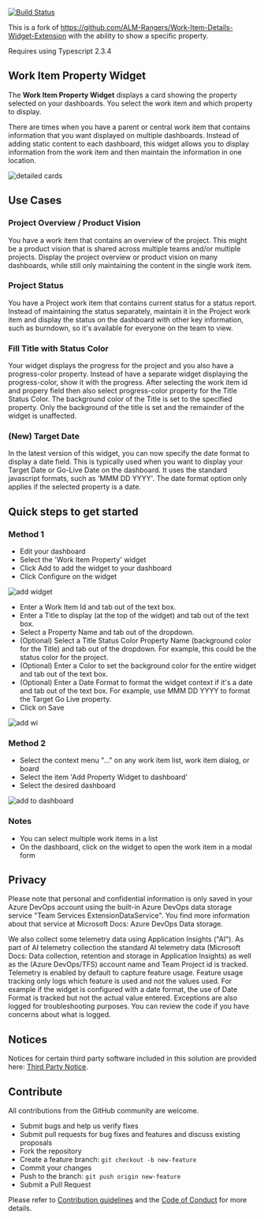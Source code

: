 [![Build Status](https://dev.azure.com/blockworkscom/Work-Item-Property-Widget/_apis/build/status/blockworks-com.Work-Item-Property-Widget?branchName=master)](https://dev.azure.com/blockworkscom/Work-Item-Property-Widget/_build/latest?definitionId=4&branchName=master)

This is a fork of https://github.com/ALM-Rangers/Work-Item-Details-Widget-Extension with the ability to show a specific property.

Requires using Typescript 2.3.4

## Work Item Property Widget ##

The **Work Item Property Widget** displays a card showing the property selected on your dashboards. You select the work item and which property to display.

There are times when you have a parent or central work item that contains information that you want displayed on multiple dashboards. Instead of adding static content to each dashboard, this widget allows you to display information from the work item and then maintain the information in one location. 

![detailed cards](static/images/detailed-cards.png)

## Use Cases

### Project Overview / Product Vision
You have a work item that contains an overview of the project. This might be a product vision that is shared across multiple teams and/or multiple projects. Display the project overview or product vision on many dashboards, while still only maintaining the content in the single work item. 

### Project Status
You have a Project work item that contains current status for a status report. Instead of maintaining the status separately, maintain it in the Project work item and display the status on the dashboard with other key information, such as burndown, so it's available for everyone on the team to view.

### Fill Title with Status Color
Your widget displays the progress for the project and you also have a progress-color property. Instead of have a separate widget displaying the progress-color, show it with the progress. After selecting the work item id and propery field then also select progress-color property for the Title Status Color. The background color of the Title is set to the specified property. Only the background of the title is set and the remainder of the widget is unaffected. 

### (New) Target Date
In the latest version of this widget, you can now specify the date format to display a date field. This is typically used when you want to display your Target Date or Go-Live Date on the dashboard. It uses the standard javascript formats, such as 'MMM DD YYYY'. The date format option only applies if the selected property is a date.

## Quick steps to get started

### Method 1

- Edit your dashboard
- Select the 'Work Item Property' widget
- Click Add to add the widget to your dashboard
- Click Configure on the widget

![add widget](static/images/add-widget-steps.png)

- Enter a Work Item Id and tab out of the text box.
- Enter a Title to display (at the top of the widget) and tab out of the text box.
- Select a Property Name and tab out of the dropdown.
- (Optional) Select a Title Status Color Property Name (background color for the Title) and tab out of the dropdown. For example, this could be the status color for the project.
- (Optional) Enter a Color to set the background color for the entire widget and tab out of the text box.
- (Optional) Enter a Date Format to format the widget context if it's a date and tab out of the text box. For example, use MMM DD YYYY to format the Target Go Live property.
- Click on Save

![add wi](static/images/wi-property-configuration.png)

### Method 2

- Select the context menu "..." on any work item list, work item dialog, or board
- Select the item 'Add Property Widget to dashboard'
- Select the desired dashboard

![add to dashboard](static/images/add-dashboard.png)

### Notes

- You can select multiple work items in a list
- On the dashboard, click on the widget to open the work item in a modal form 

## Privacy
Please note that personal and confidential information is only saved in your Azure DevOps account using the built-in Azure DevOps data storage service "Team Services ExtensionDataService". You find more information about that service at Microsoft Docs: Azure DevOps Data storage.

We also collect some telemetry data using Application Insights ("AI"). As part of AI telemetry collection the standard AI telemetry data (Microsoft Docs: Data collection, retention and storage in Application Insights) as well as the (Azure DevOps/TFS) account name and Team Project id is tracked. Telemetry is enabled by default to capture feature usage. Feature usage tracking only logs which feature is used and not the values used. For example if the widget is configured with a date format, the use of Date Format is tracked but not the actual value entered. Exceptions are also logged for troubleshooting purposes. You can review the code if you have concerns about what is logged.

## Notices
Notices for certain third party software included in this solution are provided here: [Third Party Notice](ThirdPartyNotices.txt).

## Contribute
All contributions from the GitHub community are welcome. 

- Submit bugs and help us verify fixes  
- Submit pull requests for bug fixes and features and discuss existing proposals   
- Fork the repository
- Create a feature branch: `git checkout -b new-feature`
- Commit your changes
- Push to the branch: `git push origin new-feature`
- Submit a Pull Request

Please refer to [Contribution guidelines](.github/CONTRIBUTING.md) and the [Code of Conduct](.github/COC.md) for more details.
